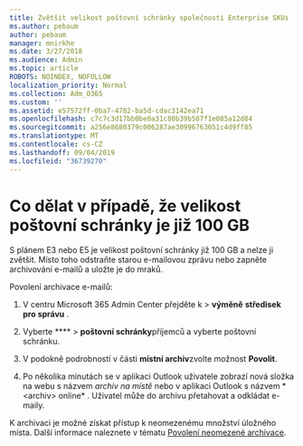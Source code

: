 ```yaml
---
title: Zvětšit velikost poštovní schránky společnosti Enterprise SKUs
ms.author: pebaum
author: pebaum
manager: mnirkhe
ms.date: 3/27/2018
ms.audience: Admin
ms.topic: article
ROBOTS: NOINDEX, NOFOLLOW
localization_priority: Normal
ms.collection: Adm_O365
ms.custom: ''
ms.assetid: e57572ff-0ba7-4782-ba5d-cdac3142ea71
ms.openlocfilehash: c7c7c3d17bb0be0a31c80b39b587f1e085a12d84
ms.sourcegitcommit: a256e8680379c006287ae30996763051c4d9ff85
ms.translationtype: MT
ms.contentlocale: cs-CZ
ms.lasthandoff: 09/04/2019
ms.locfileid: "36739270"
---
```

# <a name="what-to-do-if-your-mailbox-size-is-already-100gb"></a>Co dělat v případě, že velikost poštovní schránky je již 100 GB

S plánem E3 nebo E5 je velikost poštovní schránky již 100 GB a nelze ji zvětšit. Místo toho odstraňte starou e-mailovou zprávu nebo zapněte archivování e-mailů a uložte je do mraků. 
  
Povolení archivace e-mailů:
  
1. V centru Microsoft 365 Admin Center přejděte k \> **výměně** **středisek pro správu** . 
    
2. Vyberte **** \> **poštovní schránky**příjemců a vyberte poštovní schránku. 
    
3. V podokně podrobností v části **místní archiv**zvolte možnost **Povolit**. 
    
4. Po několika minutách se v aplikaci Outlook uživatele zobrazí nová složka na webu s názvem *archiv na místě* nebo v aplikaci Outlook s názvem * \<archiv\> online* . Uživatel může do archivu přetahovat a odkládat e-maily. 
    
K archivaci je možné získat přístup k neomezenému množství úložného místa. Další informace naleznete v tématu [Povolení neomezené archivace](https://docs.microsoft.com/office365/securitycompliance/enable-unlimited-archiving).
  

